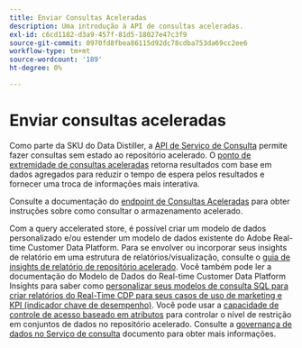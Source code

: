 ```yaml
---
title: Enviar Consultas Aceleradas
description: Uma introdução à API de consultas aceleradas.
exl-id: c6cd1182-d3a9-457f-81d5-18027e47c3f9
source-git-commit: 0970fd8fbea86115d92dc78cdba753da69cc2ee6
workflow-type: tm+mt
source-wordcount: '189'
ht-degree: 0%

---
```


# Enviar consultas aceleradas

Como parte da SKU do Data Distiller, a [API de Serviço de Consulta](https://developer.adobe.com/experience-platform-apis/references/query-service/) permite fazer consultas sem estado ao repositório acelerado. O [ponto de extremidade de consultas aceleradas](https://developer.adobe.com/experience-platform-apis/references/query-service/#tag/Accelerated-Queries) retorna resultados com base em dados agregados para reduzir o tempo de espera pelos resultados e fornecer uma troca de informações mais interativa.

Consulte a documentação do [endpoint de Consultas Aceleradas](../../api/accelerated-queries.md) para obter instruções sobre como consultar o armazenamento acelerado.

Com a query accelerated store, é possível criar um modelo de dados personalizado e/ou estender um modelo de dados existente do Adobe Real-time Customer Data Platform. Para se envolver ou incorporar seus insights de relatório em uma estrutura de relatórios/visualização, consulte o [guia de insights de relatório de repositório acelerado](./reporting-insights-data-model.md). Você também pode ler a documentação do Modelo de Dados do Real-time Customer Data Platform Insights para saber como [personalizar seus modelos de consulta SQL para criar relatórios do Real-Time CDP para seus casos de uso de marketing e KPI (indicador chave de desempenho)](../../../dashboards/data-models/cdp-insights-data-model-b2c.md). Você pode usar a [capacidade de controle de acesso baseado em atributos](../../../access-control/abac/overview.md) para controlar o nível de restrição em conjuntos de dados no repositório acelerado. Consulte a [governança de dados no Serviço de consulta](../../data-governance/overview.md#create-field-based-access-restrictions-on-accelerated-datasets)
documento para obter mais informações.
